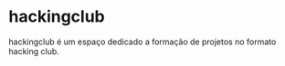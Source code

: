 hackingclub
===========

hackingclub é um espaço dedicado a formação de projetos no formato hacking club.
